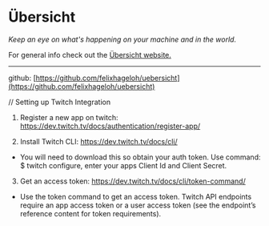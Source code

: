 # Übersicht

_Keep an eye on what's happening on your machine and in the world._

For general info check out the [Übersicht website.](http://tracesof.net/uebersicht)

---

github: [https://github.com/felixhageloh/uebersicht](https://github.com/felixhageloh/uebersicht)

// Setting up Twitch Integration
1. Register a new app on twitch: https://dev.twitch.tv/docs/authentication/register-app/


2. Install Twitch CLI: https://dev.twitch.tv/docs/cli/
- You will need to download this so obtain your auth token.
Use command: $ twitch configure, enter your apps Client Id and Client Secret. 

3. Get an access token: https://dev.twitch.tv/docs/cli/token-command/
- Use the token command to get an access token. Twitch API endpoints require an app access token or a user access token (see the endpoint’s reference content for token requirements).

